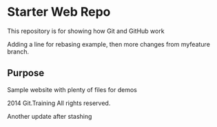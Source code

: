 # Starter Web Repo

This repository is for showing how Git and GitHub work

Adding a line for rebasing example, then more changes from myfeature branch.

## Purpose

Sample website with plenty of files for demos

2014 Git.Training All rights reserved.

Another update after stashing 